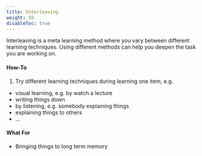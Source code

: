 ```yaml
---
title: Interleaving
weight: 50
disableToc: true
---
```


Interleaving is a meta learning method where you vary between different
learning techniques. Using different methods can help you deepen the
task you are working on.

#### How-To

1. Try different learning techniques during learning one item, e.g.
  - visual learning, e.g. by watch a lecture
  - writing things down
  - by listening, e.g. somebody explaining things
  - explaining things to others
  - ...

#### What For

* Bringing things to long term memory
